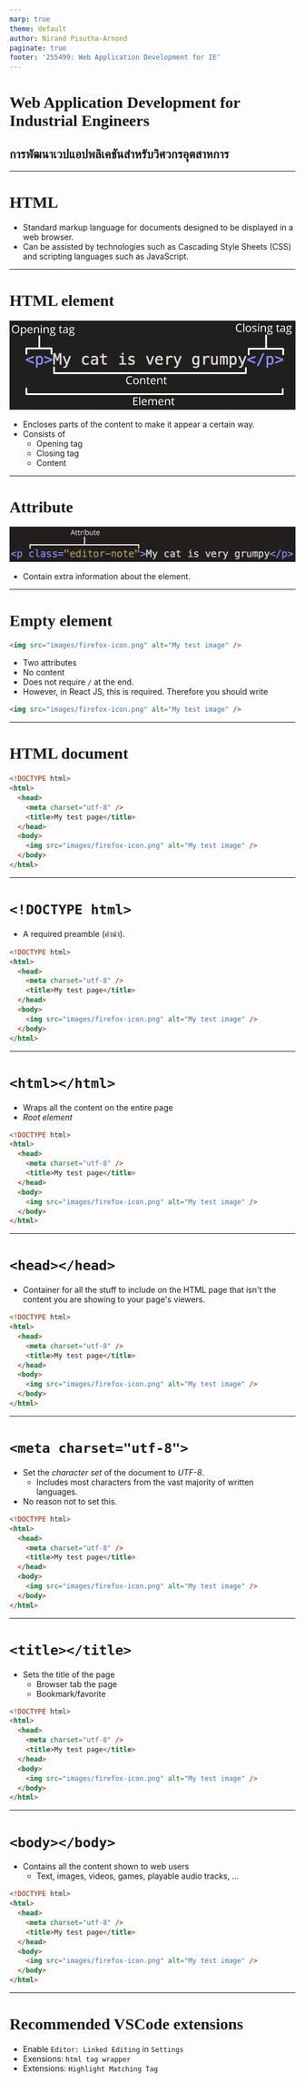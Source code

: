 ```yaml
---
marp: true
theme: default
author: Nirand Pisutha-Arnond
paginate: true
footer: '255499: Web Application Development for IE'
---
```


<style>
    :root {
    font-family: kanit light;
}
h1 {
  font-family: kanit regular
}
</style>

# Web Application Development for Industrial Engineers

## การพัฒนาเวปแอปพลิเคชันสำหรับวิศวกรอุตสาหการ

---

# HTML

- Standard markup language for documents designed to be displayed in a web browser.
- Can be assisted by technologies such as Cascading Style Sheets (CSS) and scripting languages such as JavaScript.

---

# HTML element

![bg contain right:50%](./img/htmltag.png)

- Encloses parts of the content to make it appear a certain way.
- Consists of
  - Opening tag
  - Closing tag
  - Content

---

# Attribute

![bg contain right:60%](./img/attribute.png)

- Contain extra information about the element.

---

# Empty element

```html
<img src="images/firefox-icon.png" alt="My test image" />
```

- Two attributes
- No content
- Does not require `/` at the end.
- However, in React JS, this is required. Therefore you should write

```html
<img src="images/firefox-icon.png" alt="My test image" />
```

---

# HTML document

```html
<!DOCTYPE html>
<html>
  <head>
    <meta charset="utf-8" />
    <title>My test page</title>
  </head>
  <body>
    <img src="images/firefox-icon.png" alt="My test image" />
  </body>
</html>
```

---

# `<!DOCTYPE html>`

- A required preamble (คำนำ).

```html
<!DOCTYPE html>
<html>
  <head>
    <meta charset="utf-8" />
    <title>My test page</title>
  </head>
  <body>
    <img src="images/firefox-icon.png" alt="My test image" />
  </body>
</html>
```

---

# `<html></html>`

- Wraps all the content on the entire page
- _Root element_

```html
<!DOCTYPE html>
<html>
  <head>
    <meta charset="utf-8" />
    <title>My test page</title>
  </head>
  <body>
    <img src="images/firefox-icon.png" alt="My test image" />
  </body>
</html>
```

---

# `<head></head>`

- Container for all the stuff to include on the HTML page that isn't the content you are showing to your page's viewers.

```html
<!DOCTYPE html>
<html>
  <head>
    <meta charset="utf-8" />
    <title>My test page</title>
  </head>
  <body>
    <img src="images/firefox-icon.png" alt="My test image" />
  </body>
</html>
```

---

# `<meta charset="utf-8">`

- Set the _character set_ of the document to _UTF-8_.
  - Includes most characters from the vast majority of written languages.
- No reason not to set this.

```html
<!DOCTYPE html>
<html>
  <head>
    <meta charset="utf-8" />
    <title>My test page</title>
  </head>
  <body>
    <img src="images/firefox-icon.png" alt="My test image" />
  </body>
</html>
```

---

# `<title></title>`

- Sets the title of the page
  - Browser tab the page
  - Bookmark/favorite

```html
<!DOCTYPE html>
<html>
  <head>
    <meta charset="utf-8" />
    <title>My test page</title>
  </head>
  <body>
    <img src="images/firefox-icon.png" alt="My test image" />
  </body>
</html>
```

---

# `<body></body>`

- Contains all the content shown to web users
  - Text, images, videos, games, playable audio tracks, ...

```html
<!DOCTYPE html>
<html>
  <head>
    <meta charset="utf-8" />
    <title>My test page</title>
  </head>
  <body>
    <img src="images/firefox-icon.png" alt="My test image" />
  </body>
</html>
```

---

# Recommended VSCode extensions

- Enable `Editor: Linked Editing` in `Settings`
- Exensions: `html tag wrapper`
- Extensions: `Highlight Matching Tag`

